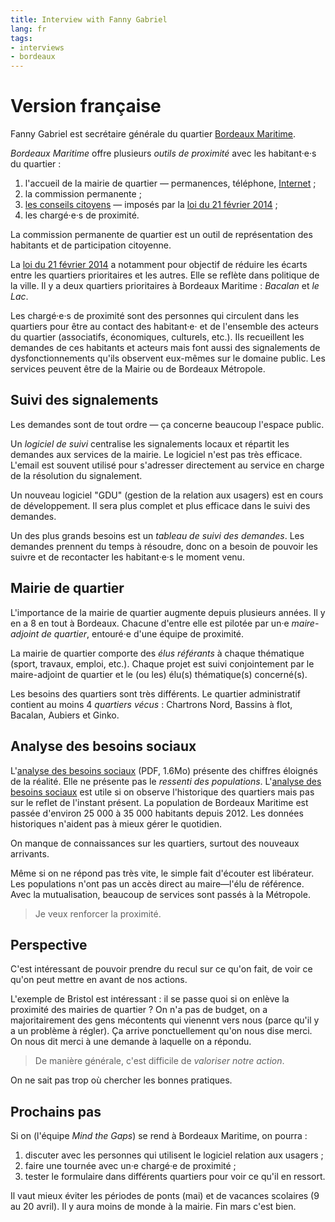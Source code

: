 ```yaml
---
title: Interview with Fanny Gabriel
lang: fr
tags:
- interviews
- bordeaux
---
```


# Version française

Fanny Gabriel est secrétaire générale du quartier [Bordeaux Maritime][].

_Bordeaux Maritime_ offre plusieurs _outils de proximité_ avec les habitant·e·s du quartier :

1. l'accueil de la mairie de quartier — permanences, téléphone, [Internet][permanence-internet] ;
2. la commission permanente ;
3. [les conseils citoyens][] — imposés par la [loi du 21 février 2014][Feb 21 2014 law] ;
4. les chargé·e·s de proximité.

La commission permanente de quartier est un outil de représentation des habitants et de participation citoyenne.

La [loi du 21 février 2014][Feb 21 2014 law] a notamment pour objectif de réduire les écarts entre les quartiers prioritaires et les autres.
Elle se reflète dans politique de la ville. Il y a deux quartiers prioritaires à Bordeaux Maritime : _Bacalan_ et _le Lac_.

Les chargé·e·s de proximité sont des personnes qui circulent dans les quartiers pour être au contact des habitant·e·  et de l'ensemble des acteurs du quartier (associatifs, économiques, culturels, etc.).
Ils recueillent les demandes de ces habitants et acteurs mais font aussi des signalements de dysfonctionnements qu'ils observent eux-mêmes sur le domaine public.
Les services peuvent être de la Mairie ou de Bordeaux Métropole.

## Suivi des signalements

Les demandes sont de tout ordre — ça concerne beaucoup l'espace public.

Un _logiciel de suivi_ centralise les signalements locaux et répartit les demandes aux services de la mairie.
Le logiciel n'est pas très efficace. L'email est souvent utilisé pour s'adresser directement au service en charge de la résolution du signalement.

Un nouveau logiciel "GDU" (gestion de la relation aux usagers) est en cours de développement. Il sera plus complet et plus efficace dans le suivi des demandes.

Un des plus grands besoins est un _tableau de suivi des demandes_.
Les demandes prennent du temps à résoudre, donc on a besoin de pouvoir les suivre et de recontacter les habitant·e·s le moment venu.

## Mairie de quartier

L'importance de la mairie de quartier augmente depuis plusieurs années.
Il y en a 8 en tout à Bordeaux.
Chacune d'entre elle est pilotée par un·e _maire-adjoint de quartier_, entouré·e d'une équipe de proximité.

La mairie de quartier comporte des _élus référants_ à chaque thématique (sport, travaux, emploi, etc.).
Chaque projet est suivi conjointement par le maire-adjoint de quartier et le (ou les) élu(s) thématique(s) concerné(s).

Les besoins des quartiers sont très différents. Le quartier administratif contient au moins 4 _quartiers vécus_ : Chartrons Nord, Bassins à flot, Bacalan, Aubiers et Ginko.

## Analyse des besoins sociaux

L'[analyse des besoins sociaux][] (PDF, 1.6Mo) présente des chiffres éloignés de la réalité. Elle ne présente pas le _ressenti des populations_. L'[analyse des besoins sociaux][] est utile si on observe l'historique des quartiers mais pas sur le reflet de l'instant présent. La population de Bordeaux Maritime est passée d'environ 25 000 à 35 000 habitants depuis 2012. Les données historiques n'aident pas à mieux gérer le quotidien.

On manque de connaissances sur les quartiers, surtout des nouveaux arrivants.

Même si on ne répond pas très vite, le simple fait d'écouter est libérateur.
Les populations n'ont pas un accès direct au maire—l'élu de référence.
Avec la mutualisation, beaucoup de services sont passés à la Métropole.

> Je veux renforcer la proximité.

## Perspective

C'est intéressant de pouvoir prendre du recul sur ce qu'on fait, de voir ce qu'on peut mettre en avant de nos actions.

L'exemple de Bristol est intéressant : il se passe quoi si on enlève la proximité des mairies de quartier ?
On n'a pas de budget, on a majoritairement des gens mécontents qui vienennt vers nous (parce qu'il y a un problème à régler). Ça arrive ponctuellement qu'on nous dise merci. On nous dit merci à une demande à laquelle on a répondu.

> De manière générale, c'est difficile de _valoriser notre action_.

On ne sait pas trop où chercher les bonnes pratiques.

## Prochains pas

Si on (l'équipe _Mind the Gaps_) se rend à Bordeaux Maritime, on pourra :

1. discuter avec les personnes qui utilisent le logiciel relation aux usagers ;
2. faire une tournée avec un·e chargé·e de proximité ;
3. tester le formulaire dans différents quartiers pour voir ce qu'il en ressort.

Il vaut mieux éviter les périodes de ponts (mai) et de vacances scolaires (9 au 20 avril). Il y aura moins de monde à la mairie.
Fin mars c'est bien.


[Bordeaux Maritime]: http://www.bordeaux.fr/ebx/LinkResolverServlet?classofcontent=presentationStandard&id=63937
[les conseils citoyens]: http://www.bordeaux.fr/ebx/pgPresStand8.psml?classofcontent=presentationStandard&id=113851
[Feb 21 2014 law]: https://www.legifrance.gouv.fr/affichTexte.do?cidTexte=JORFTEXT000028636804&categorieLien=id
[permanence-internet]: http://www.bordeaux.fr/ebx/pgPresStand8.psml?_nfpb=true&_pageLabel=pgPresStand8&classofcontent=presentationStandard&id=111236
[analyse des besoins sociaux]: http://www.bordeaux.fr/images/ebx/fr/groupePiecesJointes/38706/7/pieceJointeSpec/126318/file/ABS_Q1_ecom.pdf
